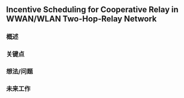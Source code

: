 ## Incentive Scheduling for Cooperative Relay in WWAN/WLAN Two-Hop-Relay Network 


### 概述




### 关键点




### 想法/问题




### 未来工作


   







